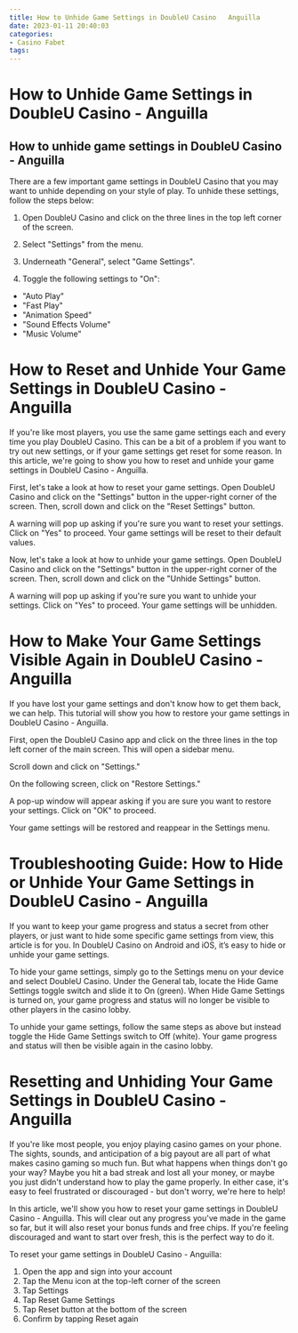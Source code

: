 ```yaml
---
title: How to Unhide Game Settings in DoubleU Casino   Anguilla
date: 2023-01-11 20:40:03
categories:
- Casino Fabet
tags:
---
```



#  How to Unhide Game Settings in DoubleU Casino - Anguilla

## How to unhide game settings in DoubleU Casino - Anguilla

There are a few important game settings in DoubleU Casino that you may want to unhide depending on your style of play. To unhide these settings, follow the steps below:

1. Open DoubleU Casino and click on the three lines in the top left corner of the screen.

2. Select "Settings" from the menu.

3. Underneath "General", select "Game Settings".

4. Toggle the following settings to "On":
- "Auto Play"
- "Fast Play"
- "Animation Speed"
- "Sound Effects Volume"
- "Music Volume"

#  How to Reset and Unhide Your Game Settings in DoubleU Casino - Anguilla

If you're like most players, you use the same game settings each and every time you play DoubleU Casino. This can be a bit of a problem if you want to try out new settings, or if your game settings get reset for some reason. In this article, we're going to show you how to reset and unhide your game settings in DoubleU Casino - Anguilla.

First, let's take a look at how to reset your game settings. Open DoubleU Casino and click on the "Settings" button in the upper-right corner of the screen. Then, scroll down and click on the "Reset Settings" button.

A warning will pop up asking if you're sure you want to reset your settings. Click on "Yes" to proceed. Your game settings will be reset to their default values.

Now, let's take a look at how to unhide your game settings. Open DoubleU Casino and click on the "Settings" button in the upper-right corner of the screen. Then, scroll down and click on the "Unhide Settings" button.

A warning will pop up asking if you're sure you want to unhide your settings. Click on "Yes" to proceed. Your game settings will be unhidden.

#  How to Make Your Game Settings Visible Again in DoubleU Casino - Anguilla

If you have lost your game settings and don't know how to get them back, we can help. This tutorial will show you how to restore your game settings in DoubleU Casino - Anguilla.

First, open the DoubleU Casino app and click on the three lines in the top left corner of the main screen. This will open a sidebar menu.

Scroll down and click on "Settings."

On the following screen, click on "Restore Settings."

A pop-up window will appear asking if you are sure you want to restore your settings. Click on "OK" to proceed.

Your game settings will be restored and reappear in the Settings menu.

#  Troubleshooting Guide: How to Hide or Unhide Your Game Settings in DoubleU Casino - Anguilla

If you want to keep your game progress and status a secret from other players, or just want to hide some specific game settings from view, this article is for you. In DoubleU Casino on Android and iOS, it’s easy to hide or unhide your game settings.

To hide your game settings, simply go to the Settings menu on your device and select DoubleU Casino. Under the General tab, locate the Hide Game Settings toggle switch and slide it to On (green). When Hide Game Settings is turned on, your game progress and status will no longer be visible to other players in the casino lobby.

To unhide your game settings, follow the same steps as above but instead toggle the Hide Game Settings switch to Off (white). Your game progress and status will then be visible again in the casino lobby.

#  Resetting and Unhiding Your Game Settings in DoubleU Casino - Anguilla

If you're like most people, you enjoy playing casino games on your phone. The sights, sounds, and anticipation of a big payout are all part of what makes casino gaming so much fun. But what happens when things don't go your way? Maybe you hit a bad streak and lost all your money, or maybe you just didn't understand how to play the game properly. In either case, it's easy to feel frustrated or discouraged - but don't worry, we're here to help!

In this article, we'll show you how to reset your game settings in DoubleU Casino - Anguilla. This will clear out any progress you've made in the game so far, but it will also reset your bonus funds and free chips. If you're feeling discouraged and want to start over fresh, this is the perfect way to do it.

To reset your game settings in DoubleU Casino - Anguilla:

1) Open the app and sign into your account
2) Tap the Menu icon at the top-left corner of the screen
3) Tap Settings 
4) Tap Reset Game Settings 
5) Tap Reset button at the bottom of the screen
6) Confirm by tapping Reset again